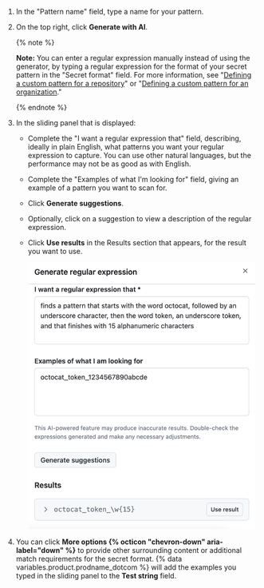 1. In the "Pattern name" field, type a name for your pattern.
1. On the top right, click **Generate with AI**.

   {% note %}

   **Note:** You can enter a regular expression manually instead of using the generator, by typing a regular expression for the format of your secret pattern in the "Secret format" field. For more information, see "[Defining a custom pattern for a repository](/code-security/secret-scanning/using-advanced-secret-scanning-and-push-protection-features/custom-patterns/defining-custom-patterns-for-secret-scanning#defining-a-custom-pattern-for-a-repository)" or "[Defining a custom pattern for an organization](/code-security/secret-scanning/using-advanced-secret-scanning-and-push-protection-features/custom-patterns/defining-custom-patterns-for-secret-scanning#defining-a-custom-pattern-for-an-organization)."

   {% endnote %}

1. In the sliding panel that is displayed:
   * Complete the "I want a regular expression that" field, describing, ideally in plain English, what patterns you want your regular expression to capture. You can use other natural languages, but the performance may not be as good as with English.
   * Complete the "Examples of what I'm looking for" field, giving an example of a pattern you want to scan for.
   * Click **Generate suggestions**.
   * Optionally, click on a suggestion to view a description of the regular expression.
   * Click **Use results** in the Results section that appears, for the result you want to use.

     ![Screenshot of a filled custom {% data variables.product.prodname_secret_scanning %} pattern form for the generator to use.](/assets/images/help/repository/secret-scanning-use-regular-expression-generator.png)

1. You can click **More options {% octicon "chevron-down" aria-label="down" %}** to provide other surrounding content or additional match requirements for the secret format. {% data variables.product.prodname_dotcom %} will add the examples you typed in the sliding panel to the **Test string** field.
